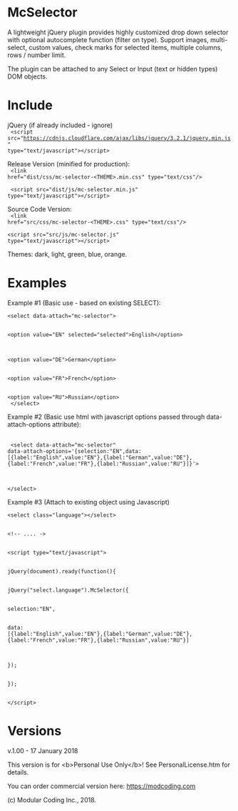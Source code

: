 McSelector 
================================================================================

A lightweight jQuery plugin provides highly customized drop down selector with
optional autocomplete function (filter on type). Support images, multi-select,
custom values, check marks for selected items, multiple columns, rows / number limit.

The plugin can be attached to any Select or Input (text or hidden types) DOM
objects.

Include
================================================================================

jQuery (if already included - ignore)
<br/>
<code>
&lt;script src=&quot;https://cdnjs.cloudflare.com/ajax/libs/jquery/3.2.1/jquery.min.js&quot; type=&quot;text/javascript&quot;&gt;&lt;/script&gt;
</code>

Release Version (minified for production):
<br/>
<code>
&lt;link href=&quot;dist/css/mc-selector-&lt;THEME&gt;.min.css&quot; type=&quot;text/css&quot;/&gt;
<br/>
&lt;script src=&quot;dist/js/mc-selector.min.js&quot; type=&quot;text/javascript&quot;&gt;&lt;/script&gt;
</code>

Source Code Version:
<br/>
<code>
&lt;link href=&quot;src/css/mc-selector-&lt;THEME&gt;.css&quot; type=&quot;text/css&quot;/&gt;
<br/>
&lt;script src=&quot;src/js/mc-selector.js&quot; type=&quot;text/javascript&quot;&gt;&lt;/script&gt;
</code>

Themes: dark, light, green, blue, orange.

Examples
================================================================================


Example #1 (Basic use - based on existing SELECT):
<br/>
<code>
    &lt;select data-attach=&quot;mc-selector&quot;&gt;
<br/>    
    &lt;option value=&quot;EN&quot; selected=&quot;selected&quot;&gt;English&lt;/option&gt;
<br/>    
    &lt;option value=&quot;DE&quot;&gt;German&lt;/option&gt;
<br/>    
    &lt;option value=&quot;FR&quot;&gt;French&lt;/option&gt;
<br/>    
    &lt;option value=&quot;RU&quot;&gt;Russian&lt;/option&gt;
<br/>
    &lt;/select&gt;
</code>


Example #2 (Basic use html with javascript options passed through data-attach-options attribute):

<br/><code>
  &lt;select data-attach=&quot;mc-selector&quot; data-attach-options='{selection:&quot;EN&quot;,data:[{label:&quot;English&quot;,value:&quot;EN&quot;},{label:&quot;German&quot;,value:&quot;DE&quot;},{label:&quot;French&quot;,value:&quot;FR&quot;},{label:&quot;Russian&quot;,value:&quot;RU&quot;}]}'&gt;
<br/>  
  &lt;/select&gt;
</code>  


Example #3 (Attach to existing object using Javascript)
<br/>
<code>
  &lt;select class=&quot;language&quot;&gt;&lt;/select&gt;
<br/>  
  &lt;!-- .... -&gt;
<br/>  
  &lt;script type=&quot;text/javascript&quot;&gt;
<br/>  
    jQuery(document).ready(function(){
<br/>    
      jQuery(&quot;select.language&quot;).McSelector({
<br/>      
        selection:&quot;EN&quot;,
<br/>        
        data: [{label:&quot;English&quot;,value:&quot;EN&quot;},{label:&quot;German&quot;,value:&quot;DE&quot;},{label:&quot;French&quot;,value:&quot;FR&quot;},{label:&quot;Russian&quot;,value:&quot;RU&quot;}]
<br/>        
      });
<br/>      
    });
<br/>    
  &lt;/script&gt;
</code>


Versions
================================================================================

v.1.00 - 17 January 2018

This version is for &lt;b&gt;Personal Use Only&lt;/b&gt;! 
See PersonalLicense.htm for details.

You can order commercial version here:
https://modcoding.com

(c) Modular Coding Inc., 2018.